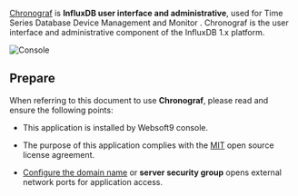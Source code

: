 [Chronograf](https://www.influxdata.com/) is **InfluxDB  user interface and administrative**, used for Time Series Database Device Management and Monitor . Chronograf is the user interface and administrative component of the InfluxDB 1.x platform.


![Console](https://libs.websoft9.com/Websoft9/DocsPicture/zh/chronograf/chronograf-gui-websoft9.png)


## Prepare

When referring to this document to use **Chronograf**, please read and ensure the following points:

- This application is installed by Websoft9 console.

- The purpose of this application complies with the [MIT](https://opensource.org/licenses/MIT) open source license agreement.

- [Configure the domain name](./domain-set) or **server security group** opens external network ports for application access.